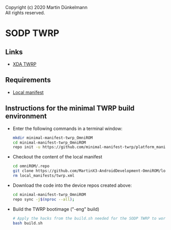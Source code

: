 Copyright (c) 2020 Martin Dünkelmann  
All rights reserved.

# SODP TWRP

## Links
- [XDA TWRP](https://forum.xda-developers.com/xperia-xz2/development/recovery-twrp-3-3-1-0-t4074305)

## Requirements
- [Local manifest](https://github.com/MartinX3-AndroidDevelopment-OmniROM/local_manifests)

## Instructions for the minimal TWRP build environment
- Enter the following commands in a terminal window:
    ```bash
    mkdir minimal-manifest-twrp_OmniROM
    cd minimal-manifest-twrp_OmniROM
    repo init -u https://github.com/minimal-manifest-twrp/platform_manifest_twrp_omni -b twrp-9.0
    ```
- Checkout the content of the local manifest
    ```bash
    cd omniROM/.repo
    git clone https://github.com/MartinX3-AndroidDevelopment-OmniROM/local_manifests -b MartinX3/omnirom-9.0_twrp-10.0 local_manifests
    rm local_manifests/twrp.xml
    ```
- Download the code into the device repos created above:
    ```bash
    cd minimal-manifest-twrp_OmniROM
    repo sync -j$(nproc --all);
    ```
- Build the TWRP bootimage ("-eng" build)
    ```bash
    # Apply the hacks from the build.sh needed for the SODP TWRP to work.
    bash build.sh
    ```

